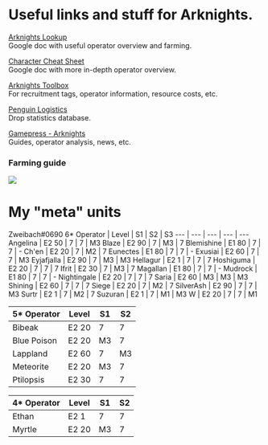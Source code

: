 # Useful links and stuff for Arknights.

[Arknights Lookup](https://docs.google.com/spreadsheets/d/e/2PACX-1vS5yhjGa6F9UtgTceIUyyqUVSzo7-JwRk3W7BfgJ4ZEikuFDVG1y_MfUic3hYn5Gdh2wymjMm_SoXfj/pubhtml#)  
Google doc with useful operator overview and farming.

[Character Cheat Sheet](https://docs.google.com/spreadsheets/d/1L5smDJR2_4JCLvDJpT2Cz94inl8MFtRXH-xEOyuahIA/edit#gid=0)  
Google doc with more in-depth operator overview.

[Arknights Toolbox](https://aceship.github.io/AN-EN-Tags/index.html)  
For recruitment tags, operator information, resource costs, etc.

[Penguin Logistics](https://penguin-stats.io/)  
Drop statistics database.

[Gamepress - Arknights](https://gamepress.gg/arknights/)  
Guides, operator analysis, news, etc.

### Farming guide
![](https://i.imgur.com/NfJo8Ia.png)

# My "meta" units
Zweibach#0690
6\* Operator | Level | S1 | S2 | S3 
--- | --- | --- | --- | ---
Angelina | E2 50 | 7 | 7 | M3
Blaze | E2 90 | 7 | M3 | 7
Blemishine | E1 80 | 7 | 7 | -
Ch'en | E2 20 | 7 | M2 | 7
Eunectes | E1 80 | 7 | 7 | - 
Exusiai | E2 60 | 7 | 7 | M3
Eyjafjalla | E2 90 | 7 | M3 | M3
Hellagur | E2 1 | 7 | 7 | 7
Hoshiguma | E2 20 | 7 | 7 | 7
Ifrit | E2 30 | 7 | M3 | 7
Magallan | E1 80 | 7 | 7 | -
Mudrock | E1 80 | 7 | 7 | -
Nightingale | E2 20 | 7 | 7 | 7
Saria | E2 60 | M3 | M3 | M3
Shining | E2 60 | 7 | 7 | 7
Siege | E2 20 | 7 | M2 | 7
SilverAsh | E2 90 | 7 | 7 | M3
Surtr | E2 1 | 7 | M2 | 7
Suzuran | E2 1 | 7 | M1 | M3
W | E2 20 | 7 | 7 | M1

5\* Operator | Level | S1 | S2
--- | --- | --- | ---
Bibeak | E2 20 | 7 | 7
Blue Poison | E2 20 | M3 | 7
Lappland | E2 60 | 7 | M3
Meteorite | E2 20 | M3 | 7
Ptilopsis | E2 30 | 7 | 7

4\* Operator | Level | S1 | S2
--- | --- | --- | ---
Ethan | E2 1 | 7 | 7
Myrtle | E2 20 | M3 | 7